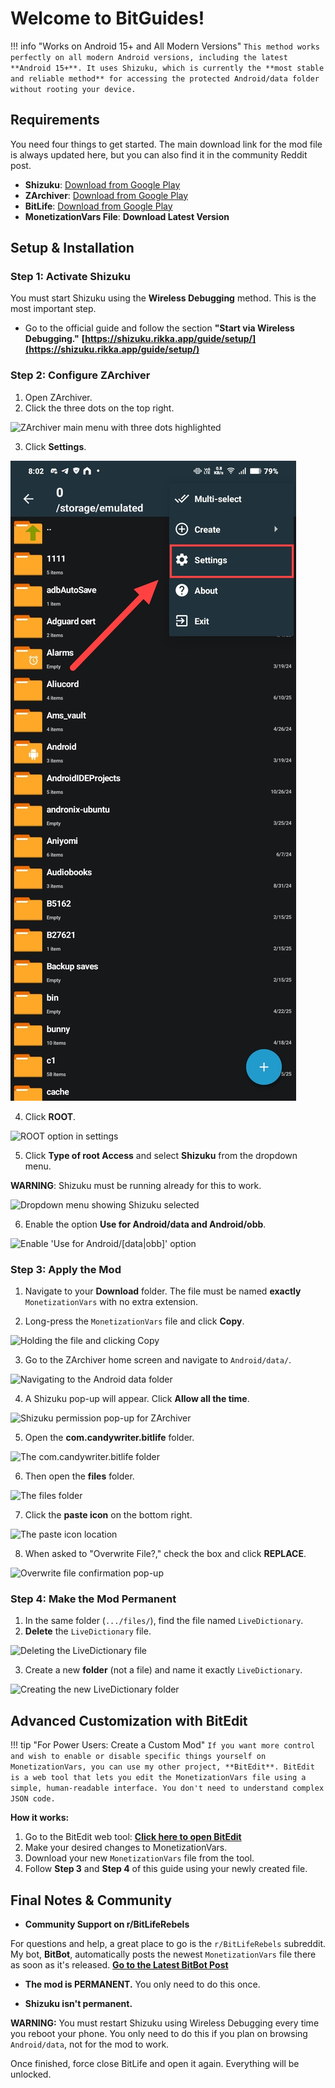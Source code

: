 # Welcome to BitGuides!

!!! info "Works on Android 15+ and All Modern Versions"
`This method works perfectly on all modern Android versions, including the latest **Android 15+**. It uses Shizuku, which is currently the **most stable and reliable method** for accessing the protected Android/data folder without rooting your device.`

## Requirements

You need four things to get started. The main download link for the mod file is
always updated here, but you can also find it in the community Reddit post.

- **Shizuku**:
  [Download from Google Play](https://play.google.com/store/apps/details?id=moe.shizuku.privileged.api)
- **ZArchiver**:
  [Download from Google Play](https://play.google.com/store/apps/details?id=ru.zdevs.zarchiver)
- **BitLife**:
  [Download from Google Play](https://play.google.com/store/apps/details?id=com.candywriter.bitlife)
- **MonetizationVars File**: **Download Latest Version**

## Setup & Installation

### Step 1: Activate Shizuku

You must start Shizuku using the **Wireless Debugging** method. This is the most
important step.

- Go to the official guide and follow the section **"Start via Wireless
  Debugging."**
  **[https://shizuku.rikka.app/guide/setup/](https://shizuku.rikka.app/guide/setup/)**

### Step 2: Configure ZArchiver

1. Open ZArchiver.
2. Click the three dots on the top right.

![ZArchiver main menu with three dots highlighted](../../assets/zarchiver-three-dots.png)

3. Click **Settings**.

![ZArchiver settings option](../../assets/zarchiver-settings.png)

4. Click **ROOT**.

![ROOT option in settings](../../assets/zarchiver-root-option.png)

5. Click **Type of root Access** and select **Shizuku** from the dropdown menu.

**WARNING**: Shizuku must be running already for this to work.

![Dropdown menu showing Shizuku selected](../../assets/zarchiver-root-shizuku.png)

6. Enable the option **Use for Android/data and Android/obb**.

![Enable 'Use for Android/[data|obb]' option](../../assets/zarchiver-use-android-data.png)

### Step 3: Apply the Mod

1. Navigate to your **Download** folder. The file must be named **exactly**
   `MonetizationVars` with no extra extension.

2. Long-press the `MonetizationVars` file and click **Copy**.

![Holding the file and clicking Copy](../../assets/zarchiver-copy-monetizationvars.png)

3. Go to the ZArchiver home screen and navigate to `Android/data/`.

![Navigating to the Android data folder](../../assets/zarchiver-android-data.png)

4. A Shizuku pop-up will appear. Click **Allow all the time**.

![Shizuku permission pop-up for ZArchiver](../../assets/shizuku-permission-popup.png)

5. Open the **com.candywriter.bitlife** folder.

![The com.candywriter.bitlife folder](../../assets/zarchiver-bitlife-folder.png)

6. Then open the **files** folder.

![The files folder](../../assets/zarchiver-files-folder.png)

7. Click the **paste icon** on the bottom right.

![The paste icon location](../../assets/zarchiver-paste-icon.png)

8. When asked to "Overwrite File?," check the box and click **REPLACE**.

![Overwrite file confirmation pop-up](../../assets/zarchiver-overwrite-confirmation.png)

### Step 4: Make the Mod Permanent

1. In the same folder (`.../files/`), find the file named `LiveDictionary`.
2. **Delete** the `LiveDictionary` file.

![Deleting the LiveDictionary file](../../assets/delete-livedictionary.png)

3. Create a new **folder** (not a file) and name it exactly `LiveDictionary`.

![Creating the new LiveDictionary folder](../../assets/create-livedictionary-folder.png)

## Advanced Customization with BitEdit

!!! tip "For Power Users: Create a Custom Mod"
`If you want more control and wish to enable or disable specific things yourself on MonetizationVars, you can use my other project, **BitEdit**. BitEdit is a web tool that lets you edit the MonetizationVars file using a simple, human-readable interface. You don't need to understand complex JSON code.`

**How it works:**

1. Go to the BitEdit web tool:
   **[Click here to open BitEdit](https://s0methingsomething.github.io/BitEdit/)**
2. Make your desired changes to MonetizationVars.
3. Download your new `MonetizationVars` file from the tool.
4. Follow **Step 3** and **Step 4** of this guide using your newly created file.

## Final Notes & Community

- **Community Support on r/BitLifeRebels**

For questions and help, a great place to go is the `r/BitLifeRebels` subreddit.
My bot, **BitBot**, automatically posts the newest `MonetizationVars` file there
as soon as it's released. **[Go to the Latest BitBot Post](lreddit_post)**

- **The mod is PERMANENT.** You only need to do this once.

- **Shizuku isn't permanent.**

**WARNING:** You must restart Shizuku using Wireless Debugging every time you
reboot your phone. You only need to do this if you plan on browsing
`Android/data`, not for the mod to work.

Once finished, force close BitLife and open it again. Everything will be
unlocked.
